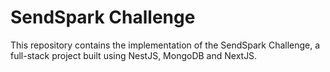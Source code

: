 # SendSpark Challenge

This repository contains the implementation of the SendSpark Challenge, a full-stack project built using NestJS, MongoDB and NextJS.
